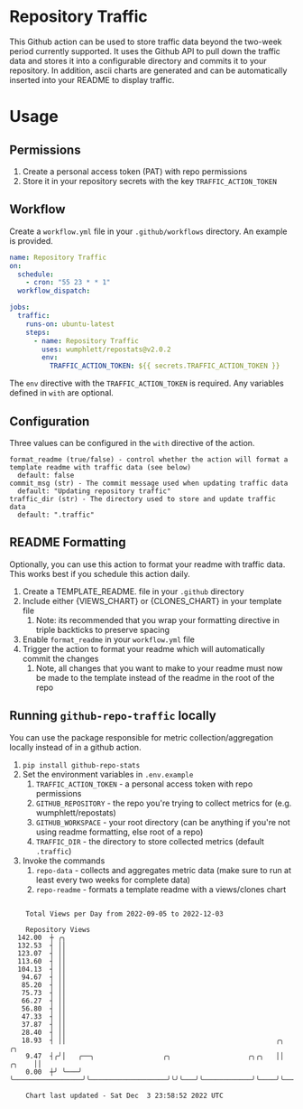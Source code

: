 # Repository Traffic

This Github action can be used to store traffic data beyond the two-week period currently supported.
It uses the Github API to pull down the traffic data and stores it into a configurable directory and commits it to your 
repository. In addition, ascii charts are generated and can be automatically inserted into your README to display traffic.

# Usage
## Permissions
1. Create a personal access token (PAT) with repo permissions
2. Store it in your repository secrets with the key `TRAFFIC_ACTION_TOKEN`

## Workflow
Create a `workflow.yml` file in your `.github/workflows` directory. An example is provided.

```yaml
name: Repository Traffic
on:
  schedule:
    - cron: "55 23 * * 1"
  workflow_dispatch:

jobs:
  traffic:
    runs-on: ubuntu-latest
    steps:
      - name: Repository Traffic
        uses: wumphlett/repostats@v2.0.2
        env:
          TRAFFIC_ACTION_TOKEN: ${{ secrets.TRAFFIC_ACTION_TOKEN }}
```
The `env` directive with the `TRAFFIC_ACTION_TOKEN` is required. Any variables defined in `with` are optional.

## Configuration
Three values can be configured in the `with` directive of the action.
```
format_readme (true/false) - control whether the action will format a template readme with traffic data (see below)
  default: false
commit_msg (str) - The commit message used when updating traffic data
  default: "Updating repository traffic"
traffic_dir (str) - The directory used to store and update traffic data
  default: ".traffic"
```

## README Formatting
Optionally, you can use this action to format your readme with traffic data. This works best if you schedule this action
daily.

1. Create a TEMPLATE_README.<any type> file in your `.github` directory
2. Include either {VIEWS_CHART} or {CLONES_CHART} in your template file
   1. Note: its recommended that you wrap your formatting directive in triple backticks to preserve spacing
3. Enable `format_readme` in your `workflow.yml` file
4. Trigger the action to format your readme which will automatically commit the changes
   1. Note, all changes that you want to make to your readme must now be made to the template instead of the readme in the root of the repo

## Running `github-repo-traffic` locally
You can use the package responsible for metric collection/aggregation locally instead of in a github action.

1. `pip install github-repo-stats`
2. Set the environment variables in `.env.example`
   1. `TRAFFIC_ACTION_TOKEN` - a personal access token with repo permissions
   2. `GITHUB_REPOSITORY` - the repo you're trying to collect metrics for (e.g. wumphlett/repostats)
   3. `GITHUB_WORKSPACE` - your root directory (can be anything if you're not using readme formatting, else root of a repo)
   4. `TRAFFIC_DIR` - the directory to store collected metrics (default `.traffic`)
3. Invoke the commands
   1. `repo-data` - collects and aggregates metric data (make sure to run at least every two weeks for complete data)
   2. `repo-readme` - formats a template readme with a views/clones chart

```

    Total Views per Day from 2022-09-05 to 2022-12-03

    Repository Views
  142.00  ┼ ╭╮
  132.53  ┤ ││
  123.07  ┤ ││
  113.60  ┤ ││
  104.13  ┤ ││
   94.67  ┤ ││
   85.20  ┤ ││
   75.73  ┤ ││
   66.27  ┤ ││
   56.80  ┤ ││
   47.33  ┤ ││
   37.87  ┤ ││
   28.40  ┤ ││
   18.93  ┤ ││                                                    ╭╮                  ╭╮
    9.47  ┤╭╯│   ╭──╮                 ╭╮                   ╭╮╭╮   ││            ╭╮    ││
    0.00  ┼╯ ╰───╯  ╰─────────────────╯╰───────────────────╯╰╯╰───╯╰────────────╯╰────╯╰────────────

    Chart last updated - Sat Dec  3 23:58:52 2022 UTC
    
```
